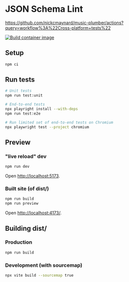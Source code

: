 # JSON Schema Lint

https://github.com/nickcmaynard/music-plumber/actions?query=workflow%3A%22Cross-platform+tests%22

[![Build container image](https://github.com/nickcmaynard/jsonschemalint/workflows/Build%20container%20image/badge.svg)](https://github.com/nickcmaynard/jsonschemalint/actions?query=workflow%3A%22Build+container+image%22)

## Setup

```sh
npm ci
```

## Run tests

```sh
# Unit tests
npm run test:unit

# End-to-end tests
npx playright install --with-deps
npm run test:e2e

# Run limited set of end-to-end tests on Chromium
npx playwright test --project chromium
```

## Preview

### "live reload" dev

```sh
npm run dev
```

Open [http://localhost:5173](http://localhost:5173).

### Built site (of dist/)

```sh
npm run build
npm run preview
```

Open [http://localhost:4173/](http://localhost:4173/).

## Building dist/

### Production

```sh
npm run build
```

### Development (with sourcemap)

```sh
npx vite build --sourcemap true
```

